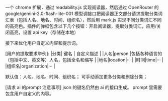一个 chrome 扩展，通过 readability.js 实现阅读器，然后通过 OpenRouter 的google/gemini-2.0-flash-lite-001 模型调接口把阅读器正文部分请求提取分类词汇表（包括人名、地名、时间、组织名），然后用 mark.js 实现不同分类词汇不同的高亮色。插件的弹框包含以下几个按钮：开启阅读器，提取分类词汇，应用/关闭高亮，设置 api key（存储在本地）


接下来优化用户自定义内容和提示词。

[原因]: 不同的文章需要提取的词汇分类是不同的，有的是“人名+地名+时间+组织名”，而有的文章应该是“导演、演员、电影名”。

[用户的提取要求举例]:
|分类| 键名 | 自定义描述 |
|人名|person |包括各种语言的（包括中文、英文等）人名，包括全名和缩写 |
|地名|location|··· |
|时间|time|··· |
|组织名|organization|··· |

[界面和实现要求]:
在词汇列表顶部增加自定义入口，按钮叫“自定义提取分类”，在点出来的弹框里填写，样式如同图片附件；
默认值：人名、地名、时间、组织名；
可手动添加更多分类和删除分类；

[请求 ai 的prompt 注意事项]
json 的键名仍然由 ai 的接口生成。
prompt 里需要包含用户自定义的内容。